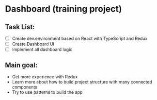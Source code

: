 # Dashboard (training project)

## Task List:

- [ ] Create dev.environment based on React with TypeScript and Redux
- [ ] Create Dashboard UI
- [ ] Implement all dashboard logic

## Main goal:

- Get more experience with Redux
- Learn more about how to build project structure with many connected components
- Try to use patterns to build the app  
